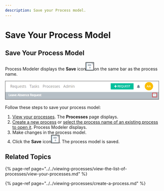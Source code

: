 ```yaml
---
description: Save your Process model.
---
```


# Save Your Process Model

## Save Your Process Model

Process Modeler displays the **Save** icon![](../../../.gitbook/assets/save-icon-processes.png)on the same bar as the process name.

![Save button \(highlighted\) located beside the process name](../../../.gitbook/assets/top-bar-process-modeler-processes.png)

Follow these steps to save your process model:

1. ​[View your processes](https://processmaker.gitbook.io/processmaker-4-community/-LPblkrcFWowWJ6HZdhC/~/drafts/-LRhVZm0ddxDcGGdN5ZN/primary/designing-processes/viewing-processes/view-the-list-of-processes/view-your-processes#view-all-processes). The **Processes** page displays.
2. [Create a new process](../../viewing-processes/create-a-process.md) or [select the process name of an existing process to open it](../../viewing-processes/view-the-list-of-processes/view-your-processes.md#view-all-processes). Process Modeler displays.
3. Make changes in the process model.
4. Click the **Save** icon![](../../../.gitbook/assets/save-icon-processes.png). The process model is saved.

## Related Topics

{% page-ref page="../../viewing-processes/view-the-list-of-processes/view-your-processes.md" %}

{% page-ref page="../../viewing-processes/create-a-process.md" %}

